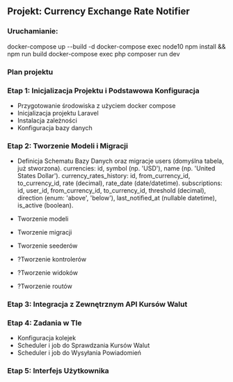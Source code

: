 
## Projekt: Currency Exchange Rate Notifier

### Uruchamianie:
docker-compose up --build -d
docker-compose exec node10 npm install && npm run build
docker-compose exec php composer run dev

### Plan projektu

### Etap 1: Inicjalizacja Projektu i Podstawowa Konfiguracja
- Przygotowanie środowiska z użyciem docker compose
- Inicjalizacja projektu Laravel
- Instalacja zależności
- Konfiguracja bazy danych

### Etap 2: Tworzenie Modeli i Migracji
- Definicja Schematu Bazy Danych oraz migracje
users (domyślna tabela, już stworzona).
currencies: id, symbol (np. 'USD'), name (np. 'United States Dollar').
currency_rates_history: id, from_currency_id, to_currency_id, rate (decimal), rate_date (date/datetime).
subscriptions: id, user_id, from_currency_id, to_currency_id, threshold (decimal), direction (enum: 'above', 'below'), last_notified_at (nullable datetime), is_active (boolean).

- Tworzenie modeli
- Tworzenie migracji
- Tworzenie seederów
- ?Tworzenie kontrolerów
- ?Tworzenie widoków
- ?Tworzenie routów

### Etap 3: Integracja z Zewnętrznym API Kursów Walut

### Etap 4: Zadania w Tle
- Konfiguracja kolejek
- Scheduler i job do Sprawdzania Kursów Walut 
- Scheduler i job do Wysyłania Powiadomień 

### Etap 5: Interfejs Użytkownika